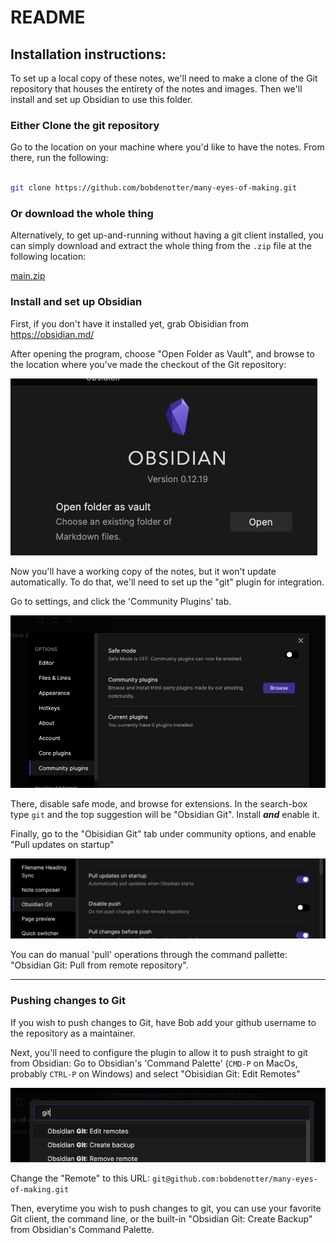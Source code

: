 # README

## Installation instructions:  

To set up a local copy of these notes, we'll need to make a clone of the Git repository that houses the entirety of the notes and images. Then we'll install and set up Obsidian to use this folder.

### Either Clone the git repository

Go to the location on your machine where you'd like to have the notes. From there, run the following:  

```bash

git clone https://github.com/bobdenotter/many-eyes-of-making.git

```

### Or download the whole thing
Alternatively, to get up-and-running without having a git client installed, you can simply download and extract the whole thing from the `.zip` file at the following location: 

[main.zip](https://github.com/bobdenotter/many-eyes-of-making/archive/refs/heads/main.zip)

### Install and set up Obsidian

First, if you don't have it installed yet, grab Obisidian from https://obsidian.md/

After opening the program, choose "Open Folder as Vault", and browse to the location where you've made the checkout of the Git repository:

![](https://raw.githubusercontent.com/bobdenotter/many-eyes-of-making/main/Media/Installation/Schermafbeelding%202021-11-01%20om%2017.09.27.png)

Now you'll have a working copy of the notes, but it won't update automatically. To do that, we'll need to set up the "git" plugin for integration.

Go to settings, and click the 'Community Plugins' tab.

![](https://raw.githubusercontent.com/bobdenotter/many-eyes-of-making/main/Media/Installation/Schermafbeelding%202021-11-01%20om%2017.03.36.png)

There, disable safe mode, and browse for extensions. In the search-box type `git` and the top suggestion will be "Obsidian Git". Install _**and**_ enable it. 

Finally, go to the "Obisidian Git" tab under community options, and enable "Pull updates on startup"

![](https://github.com/bobdenotter/many-eyes-of-making/blob/main/Media/Installation/Screenshot%202021-11-01%20at%2018.30.38.png?raw=true)

You can do manual 'pull' operations through the command pallette: "Obsidian Git: Pull from remote repository".

---

### Pushing changes to Git

If you wish to push changes to Git, have Bob add your github username to the repository as a maintainer. 

Next, you'll need to configure the plugin to allow it to push straight to git from Obsidian: Go to Obsidian's 'Command Palette' (`CMD-P` on MacOs, probably `CTRL-P` on Windows) and select "Obisidian Git: Edit Remotes"

![](https://raw.githubusercontent.com/bobdenotter/many-eyes-of-making/main/Media/Installation/Schermafbeelding%202021-11-01%20om%2017.23.33.png)


Change the "Remote" to this URL: `git@github.com:bobdenotter/many-eyes-of-making.git`

Then, everytime you wish to push changes to git, you can use your favorite Git client, the command line, or the built-in "Obsidian Git: Create Backup" from Obsidian's Command Palette. 